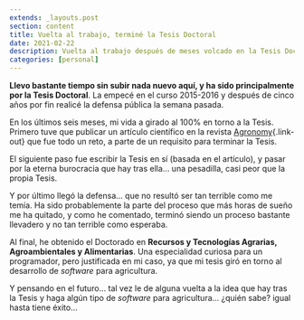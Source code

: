 ```yaml
---
extends: _layouts.post
section: content
title: Vuelta al trabajo, terminé la Tesis Doctoral
date: 2021-02-22
description: Vuelta al trabajo después de meses volcado en la Tesis Doctoral
categories: [personal]
---
```


**Llevo bastante tiempo sin subir nada nuevo aquí, y ha sido principalmente por la Tesis Doctoral**. La empecé en el curso 2015-2016 y después de cinco años por fin realicé la defensa pública la semana pasada.

En los últimos seis meses, mi vida a girado al 100% en torno a la Tesis. Primero tuve que publicar un artículo científico en la revista [Agronomy](https://www.mdpi.com/2073-4395/10/9/1352){.link-out} que fue todo un reto, a parte de un requisito para terminar la Tesis. 

El siguiente paso fue escribir la Tesis en sí (basada en el artículo), y pasar por la eterna burocracia que hay tras ella... una pesadilla, casi peor que la propia Tesis.

Y por último llegó la defensa... que no resultó ser tan terrible como me temía. Ha sido probablemente la parte del proceso que más horas de sueño me ha quitado, y como he comentado, terminó siendo un proceso bastante llevadero y no tan terrible como esperaba. 

Al final, he obtenido el Doctorado en **Recursos y Tecnologías Agrarias, Agroambientales y Alimentarias**. Una especialidad curiosa para un programador, pero justificada en mi caso, ya que mi tesis giró en torno al desarrollo de *software* para agricultura.

Y pensando en el futuro... tal vez le de alguna vuelta a la idea que hay tras la Tesis y haga algún tipo de *software* para agricultura... ¿quién sabe? igual hasta tiene éxito...
